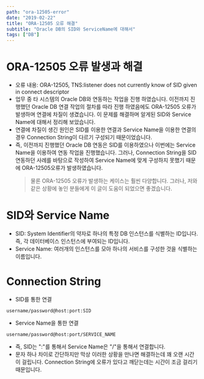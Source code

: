```yaml
---
path: "ora-12505-error"
date: "2019-02-22"
title: "ORA-12505 오류 해결"
subtitle: "Oracle DB의 SID와 ServiceName에 대해서"
tags: ["DB"]
---
```


# ORA-12505 오류 발생과 해결

- 오류 내용: ORA-12505, TNS:listener does not currently know of SID given in connect descriptor
- 업무 중 타 시스템의 Oracle DB와 연동하는 작업을 진행 하였습니다. 이전까지 진행했던 Oracle DB 연결 작업의 절차를 따라 진행 하였음에도 ORA-12505 오류가 발생하며 연결에 차질이 생겼습니다. 이 문제를 해결하며 알게된 SID와 Service Name에 대해서 정리해 보았습니다.
- 연결에 차질이 생긴 원인은 SID를 이용한 연결과 Service Name을 이용한 연결의 경우 Connection String이 다르기 구성되기 때문이었습니다.
- 즉, 이전까지 진행했던 Oracle DB 연동은 SID를 이용하였으나 이번에는 Service Name을 이용하여 연동 작업을 진행했습니다. 그러나, Connection String을 SID 연동하던 사례를 바탕으로 작성하여 Service Name에 맞게 구성하지 못했기 때문에 ORA-12505오류가 발생하였습니다.
  > 물론 ORA-12505 오류가 발생하는 케이스는 훨씬 다양합니다. 그러나, 저와 같은 상황에 놓인 분들에게 이 글이 도움이 되었으면 좋겠습니다.

# SID와 Service Name

- SID: System Identifier의 약자로 하나의 특정 DB 인스턴스를 식별하는 ID입니다. 즉, 각 데이터베이스 인스턴스에 부여되는 ID입니다.
- Service Name: 여러개의 인스턴스를 모아 하나의 서비스를 구성한 것을 식별하는 이름입니다.

# Connection String

- SID를 통한 연결

```
username/password@host:port:SID
```

- Service Name을 통한 연결

```
username/password@host:port/SERVICE_NAME
```

- 즉, SID는 ":"를 통해서 Service Name은 "/"을 통해서 연결합니다.
- 문자 하나 차이로 간단하지만 막상 이러한 상황을 만나면 해결하는데 꽤 오랜 시간이 걸립니다. Connection String에 오류가 있다고 깨닫는데는 시간이 조금 걸리기 때문입니다.
